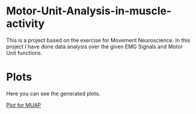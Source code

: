 # Motor-Unit-Analysis-in-muscle-activity
This is a project based on the exercise for Movement Neuroscience. In this project I have done data analysis over the given EMG Signals and Motor Unit functions.

# Plots
Here you can see the generated plots.

[Plot for MUAP](Plots/MUAP.png)
